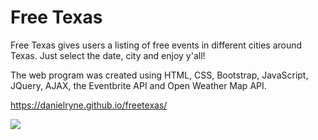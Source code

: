 # Free Texas

Free Texas gives users a listing of free events in different cities around Texas. Just select the date, city and enjoy y'all! 

The web program was created using HTML, CSS, Bootstrap, JavaScript, JQuery, AJAX, the Eventbrite API and Open Weather Map API. 

https://danielryne.github.io/freetexas/

![](http://akns-images.eonline.com/eol_images/Entire_Site/201562/rs_500x279-150702133606-tumblr_inline_miazfeIb1u1qz4rgp.gif)
